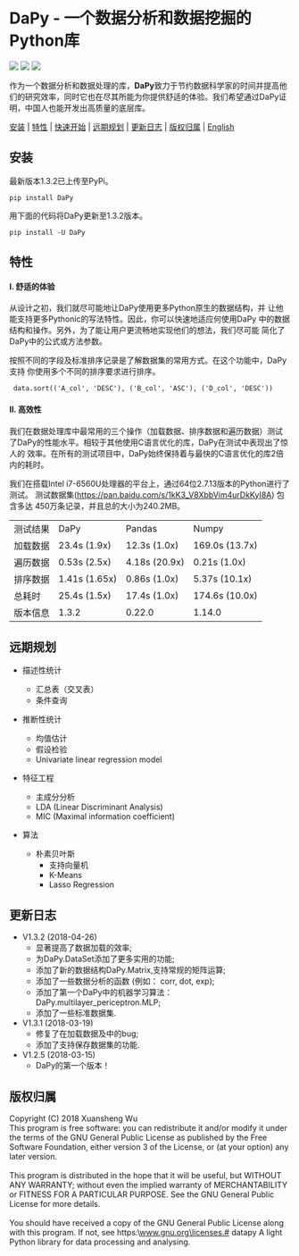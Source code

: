 DaPy - 一个数据分析和数据挖掘的Python库
====
![](https://img.shields.io/badge/Version-1.3.2-green.svg)  ![](https://img.shields.io/badge/Download-PyPi-green.svg)  ![](https://img.shields.io/badge/License-GNU-blue.svg)  

作为一个数据分析和数据处理的库，**DaPy**致力于节约数据科学家的时间并提高他们的研究效率，同时它也在尽其所能为你提供舒适的体验。我们希望通过DaPy证明，中国人也能开发出高质量的底层库。

[安装](#安装) | [特性](#特性) | [快速开始](https://github.com/JacksonWuxs/DaPy/blob/master/Quick%20Start.md ) | [远期规划](#远期规划) | [更新日志](#更新日志) | [版权归属](#版权归属) | [English](https://github.com/JacksonWuxs/DaPy/blob/master/README_English.md)

## 安装
最新版本1.3.2已上传至PyPi。
```
pip install DaPy
```  

用下面的代码将DaPy更新至1.3.2版本。
```
pip install -U DaPy
```

## 特性
#### Ⅰ. 舒适的体验
  从设计之初，我们就尽可能地让DaPy使用更多Python原生的数据结构，并
让他能支持更多Pythonic的写法特性。因此，你可以快速地适应何使用DaPy
中的数据结构和操作。另外，为了能让用户更流畅地实现他们的想法，我们尽可能
简化了DaPy中的公式或方法参数。 
  
  按照不同的字段及标准排序记录是了解数据集的常用方式。在这个功能中，DaPy支持
你使用多个不同的排序要求进行排序。 
```Pyton
 data.sort(('A_col', 'DESC'), ('B_col', 'ASC'), ('D_col', 'DESC'))
 ```
  
#### Ⅱ. 高效性  
我们在数据处理库中最常用的三个操作（加载数据、排序数据和遍历数据）测试
了DaPy的性能水平。相较于其他使用C语言优化的库，DaPy在测试中表现出了惊人的
效率。在所有的测试项目中，DaPy始终保持着与最快的C语言优化的库2倍内的耗时。 

我们在搭载Intel i7-6560U处理器的平台上，通过64位2.7.13版本的Python进行了测试。
测试数据集(https://pan.baidu.com/s/1kK3_V8XbbVim4urDkKyI8A)  包含多达
450万条记录，并且总的大小为240.2MB。

<table>
<tr>
	<td>测试结果</td>
	<td>DaPy</td>
	<td>Pandas</td>
	<td>Numpy</td> 
</tr>
<tr>
	<td>加载数据</td>
	<td> 23.4s (1.9x)</td>
	<td> 12.3s (1.0x)</td>
  <td>169.0s (13.7x)</td>
</tr>
<tr>
	<td>遍历数据</td>
	<td>0.53s (2.5x)</td>
<td>4.18s (20.9x)</td>
	<td>0.21s (1.0x)</td>
</tr>
<tr>
	<td>排序数据</td>
	<td>1.41s (1.65x)</td>
	<td>0.86s (1.0x)</td>
	<td>5.37s (10.1x)</td>
	</tr>
<tr>
	<td>总耗时</td>
	<td>25.4s (1.5x)</td>
	<td>17.4s (1.0x)</td>
	<td>174.6s (10.0x)</td>
	</tr>
<tr>
	<td>版本信息</td>
	<td>1.3.2</td>
	<td>0.22.0</td>
	<td>1.14.0</td>
	</tr>
</table>  


## 远期规划  
* 描述性统计
	- 汇总表（交叉表）
	- 条件查询
* 推断性统计
	- 均值估计
	- 假设检验
	- Univariate linear regression model
* 特征工程
	- 主成分分析
	- LDA (Linear Discriminant Analysis)
	- MIC (Maximal information coefficient)
	
* 算法
  - 朴素贝叶斯
	- 支持向量机
	- K-Means
	- Lasso Regression  

## 更新日志
* V1.3.2 (2018-04-26)
	- 显著提高了数据加载的效率;
	- 为DaPy.DataSet添加了更多实用的功能;
	- 添加了新的数据结构DaPy.Matrix,支持常规的矩阵运算;
	- 添加了一些数据分析的函数 (例如： corr, dot, exp);
	- 添加了第一个DaPy中的机器学习算法：DaPy.multilayer_periceptron.MLP;
	- 添加了一些标准数据集.
* V1.3.1 (2018-03-19)
	- 修复了在加载数据及中的bug;
	- 添加了支持保存数据集的功能.
* V1.2.5 (2018-03-15)
	- DaPy的第一个版本！

## 版权归属
Copyright (C) 2018 Xuansheng Wu
<br>
This program is free software: you can redistribute it and/or modify
it under the terms of the GNU General Public License as published by
the Free Software Foundation, either version 3 of the License, or
(at your option) any later version.</br>
<br>
This program is distributed in the hope that it will be useful,
but WITHOUT ANY WARRANTY; without even the implied warranty of
MERCHANTABILITY or FITNESS FOR A PARTICULAR PURPOSE.  See the
GNU General Public License for more details.</br>
<br>
You should have received a copy of the GNU General Public License
along with this program.  If not, see https:\\www.gnu.org\licenses.# datapy
A light Python library for data processing and analysing.</br>
